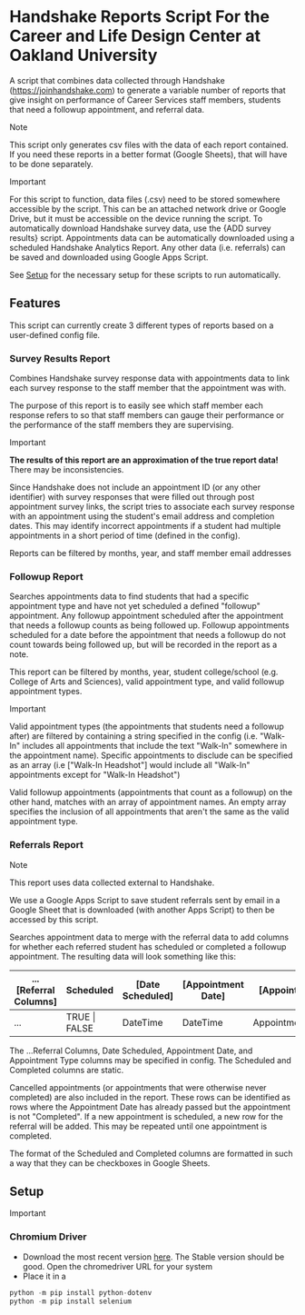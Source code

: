 # Handshake Reports Script For the Career and Life Design Center at Oakland University

A script that combines data collected through Handshake (https://joinhandshake.com) to generate a variable number of reports that give insight on performance of Career Services staff members, students that need a followup appointment, and referral data.

> [!NOTE]
>
> This script only generates csv files with the data of each report contained. If you need these reports in a better format (Google Sheets), that will have to be done separately.

> [!IMPORTANT]
>
> For this script to function, data files (.csv) need to be stored somewhere accessible by the script. This can be an attached network drive or Google Drive, but it must be accessible on the device running the script. To automatically download Handshake survey data, use the {ADD survey results} script. Appointments data can be automatically downloaded using a scheduled Handshake Analytics Report. Any other data (i.e. referrals) can be saved and downloaded using Google Apps Script.

See [Setup](#setup) for the necessary setup for these scripts to run automatically.

## Features

This script can currently create 3 different types of reports based on a user-defined config file.

### Survey Results Report

Combines Handshake survey response data with appointments data to link each survey response to the staff member that the appointment was with.

The purpose of this report is to easily see which staff member each response refers to so that staff members can gauge their performance or the performance of the staff members they are supervising.

> [!IMPORTANT]
>
> **The results of this report are an approximation of the true report data!** There may be inconsistencies.
> 
> Since Handshake does not include an appointment ID (or any other identifier) with survey responses that were filled out through post appointment survey links, the script tries to associate each survey response with an appointment using the student's email address and completion dates. This may identify incorrect appointments if a student had multiple appointments in a short period of time (defined in the config).

Reports can be filtered by months, year, and staff member email addresses

### Followup Report

Searches appointments data to find students that had a specific appointment type and have not yet scheduled a defined "followup" appointment. Any followup appointment scheduled after the appointment that needs a followup counts as being followed up. Followup appointments scheduled for a date before the appointment that needs a followup do not count towards being followed up, but will be recorded in the report as a note.

This report can be filtered by months, year, student college/school (e.g. College of Arts and Sciences), valid appointment type, and valid followup appointment types.

> [!IMPORTANT]
>
> Valid appointment types (the appointments that students need a followup after)
> are filtered by containing a string specified in the config (i.e. "Walk-In" includes all appointments that include the text "Walk-In" somewhere in the appointment name). Specific appointments to disclude can be specified as an array (i.e ["Walk-In Headshot"] would include all "Walk-In" appointments except for "Walk-In Headshot")
>
> Valid followup appointments (appointments that count as a followup) on the other hand, matches with an array of appointment names. An empty array specifies the inclusion of all appointments that aren't the same as the valid appointment type.

### Referrals Report

> [!NOTE]
>
> This report uses data collected external to Handshake. 
>
> We use a Google Apps Script to save student referrals sent by email in a Google Sheet that is downloaded (with another Apps Script) to then be accessed by this script.

Searches appointment data to merge with the referral data to add columns for whether each referred student has scheduled or completed a followup appointment. The resulting data will look something like this:

| ...[Referral Columns] | Scheduled | [Date Scheduled] | [Appointment Date] | [Appointment Type] | Completed |
|--|--|--|--|--|--|
| ... | TRUE \| FALSE | DateTime | DateTime | AppointmentTypeName | TRUE \| FALSE |

The ...Referral Columns, Date Scheduled, Appointment Date, and Appointment Type columns may be specified in config. The Scheduled and Completed columns are static.

Cancelled appointments (or appointments that were otherwise never completed) are also included in the report. These rows can be identified as rows where the Appointment Date has already passed but the appointment is not "Completed". If a new appointment is scheduled, a new row for the referral will be added. This may be repeated until one appointment is completed.

The format of the Scheduled and Completed columns are formatted in such a way that they can be checkboxes in Google Sheets.

## Setup

> [!IMPORTANT]
> 
> 
> 



### Chromium Driver
- Download the most recent version [here](https://googlechromelabs.github.io/chrome-for-testing/). The Stable version should be good. Open the chromedriver URL for your system
- Place it in a 

```python
python -m pip install python-dotenv
python -m pip install selenium
```
